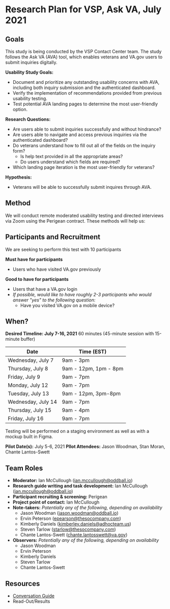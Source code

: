 # Research Plan for VSP, Ask VA, July 2021

## Goals

This study is being conducted by the VSP Contact Center team. The study follows the Ask VA (AVA) tool, which enables veterans and VA.gov users to submit inquiries digitally.

**Usability Study Goals:**

- Document and prioritize any outstanding usability concerns with AVA, including both inquiry submission and the authenticated dashboard.
- Verify the implementation of recommendations provided from previous usability testing.
- Test potential AVA landing pages to determine the most user-friendly option.

**Research Questions:**

- Are users able to submit inquiries successfully and without hindrance?
- Are users able to navigate and access previous inquiries via the authenticated dashboard?
- Do veterans understand how to fill out all of the fields on the inquiry form?
  - Is help text provided in all the appropriate areas?
  - Do users understand which fields are required? 
- Which landing page iteration is the most user-friendly for veterans?

**Hypothesis:**

- Veterans will be able to successfully submit inquires through AVA. 

## Method

We will conduct remote moderated usability testing and directed interviews via Zoom using the Perigean contract. These methods will help us:

## Participants and Recruitment

We are seeking to perform this test with 10 participants

**Must have for participants**

- Users who have visited VA.gov previously

**Good to have for participants**

- Users that have a VA.gov login
- *If possible, would like to have roughly 2-3 participants who would answer "yes" to the following question:*
  - Have you visited VA.gov on a mobile device?

## When?

**Desired Timeline: July 7-16, 2021**
60 minutes (45-minute session with 15-minute buffer)

| Date               | Time (EST)            |
| ------------------ | --------------------- |
| Wednesday, July 7  | 9am - 3pm             |
| Thursday, July 8   | 9am - 12pm, 1pm - 8pm |
| Friday, July 9     | 9am - 7pm             |
| Monday, July 12    | 9am - 7pm             |
| Tuesday, July 13   | 9am - 12pm, 3pm-8pm   |
| Wednesday, July 14 | 9am - 7pm             |
| Thursday, July 15  | 9am - 4pm             |
| Friday, July 16    | 9am - 7pm             |

Testing will be performed on a staging environment as well as with a mockup built in Figma.

**Pilot Date(s):** July 5-6, 2021
**PIlot Attendees:** Jason Woodman, Stan Moran, Chante Lantos-Swett

## Team Roles

- **Moderator:** Ian McCullough ([ian.mccullough@oddball.io](mailto:ian.mccullough@oddball.io))
- **Research guide writing and task development:** Ian McCullough ([ian.mccullough@oddball.io](mailto:ian.mccullough@oddball.io))
- **Participant recruiting & screening:** Perigean
- **Project point of contact:** Ian McCullough
- **Note-takers:** *Potentially any of the following, depending on availability*
  - Jason Woodman ([jason.woodman@oddball.io](mailto:jason.woodman@oddball.io))
  - Ervin Peterson ([epearson@thesocompany.com](mailto:epearson@thesocompany.com))
  - Kimberly Daniels ([kimberley.daniels@adhocteam.us](mailto:kimberley.daniels@adhocteam.us))
  - Steven Tarlow ([starlow@thesocompany.com](mailto:starlow@thesocompany.com))
  - Chante Lantos-Swett ([chante.lantosswett@va.gov](mailto:chante.lantosswett@va.gov))
- **Observers:** *Potentially any of the following, depending on availability*
  - Jason Woodman
  - Ervin Peterson
  - Kimberly Daniels
  - Steven Tarlow
  - Chante Lantos-Swett

## Resources

- [Conversation Guide](https://github.com/department-of-veterans-affairs/va.gov-team/blob/master/products/iris/research/ava/2021-07/conversation-guide.md)
- Read-Out/Results

